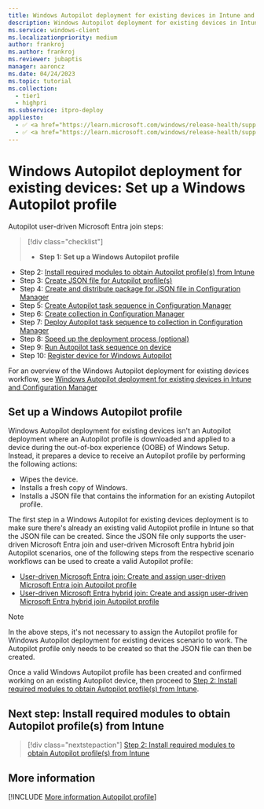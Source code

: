 ```yaml
---
title: Windows Autopilot deployment for existing devices in Intune and Configuration Manager - Step 1 of 10 - Set up a Windows Autopilot profile
description: Windows Autopilot deployment for existing devices in Intune and Configuration Manager - Step 1 of 10 - Set up a Windows Autopilot profile.
ms.service: windows-client
ms.localizationpriority: medium
author: frankroj
ms.author: frankroj
ms.reviewer: jubaptis
manager: aaroncz
ms.date: 04/24/2023
ms.topic: tutorial
ms.collection:
  - tier1
  - highpri
ms.subservice: itpro-deploy
appliesto:
  - ✅ <a href="https://learn.microsoft.com/windows/release-health/supported-versions-windows-client" target="_blank">Windows 11</a>
  - ✅ <a href="https://learn.microsoft.com/windows/release-health/supported-versions-windows-client" target="_blank">Windows 10</a>
---
```


# Windows Autopilot deployment for existing devices: Set up a Windows Autopilot profile

Autopilot user-driven Microsoft Entra join steps:
> [!div class="checklist"]
> - **Step 1: Set up a Windows Autopilot profile**
- Step 2: [Install required modules to obtain Autopilot profile(s) from Intune](install-modules.md)
- Step 3: [Create JSON file for Autopilot profile(s)](create-json-file.md)
- Step 4: [Create and distribute package for JSON file in Configuration Manager](create-json-package.md)
- Step 5: [Create Autopilot task sequence in Configuration Manager](create-autopilot-task-sequence.md)
- Step 6: [Create collection in Configuration Manager](create-collection.md)
- Step 7: [Deploy Autopilot task sequence to collection in Configuration Manager](deploy-autopilot-task-sequence.md)
- Step 8: [Speed up the deployment process (optional)](speed-up-deployment.md)
- Step 9: [Run Autopilot task sequence on device](run-autopilot-task-sequence.md)
- Step 10: [Register device for Windows Autopilot](register-device.md)

For an overview of the Windows Autopilot deployment for existing devices workflow, see [Windows Autopilot deployment for existing devices in Intune and Configuration Manager](existing-devices-workflow.md#workflow)

## Set up a Windows Autopilot profile

Windows Autopilot deployment for existing devices isn't an Autopilot deployment where an Autopilot profile is downloaded and applied to a device during the out-of-box experience (OOBE) of Windows Setup. Instead, it prepares a device to receive an Autopilot profile by performing the following actions:

- Wipes the device.
- Installs a fresh copy of Windows.
- Installs a JSON file that contains the information for an existing Autopilot profile.

The first step in a Windows Autopilot for existing devices deployment is to make sure there's already an existing valid Autopilot profile in Intune so that the JSON file can be created. Since the JSON file only supports the user-driven Microsoft Entra join and user-driven Microsoft Entra hybrid join Autopilot scenarios, one of the following steps from the respective scenario workflows can be used to create a valid Autopilot profile:

- [User-driven Microsoft Entra join: Create and assign user-driven Microsoft Entra join Autopilot profile](../user-driven/azure-ad-join-autopilot-profile.md)
- [User-driven Microsoft Entra hybrid join: Create and assign user-driven Microsoft Entra hybrid join Autopilot profile](../user-driven/hybrid-azure-ad-join-autopilot-profile.md)

> [!NOTE]
>
> In the above steps, it's not necessary to assign the Autopilot profile for Windows Autopilot deployment for existing devices scenario to work. The Autopilot profile only needs to be created so that the JSON file can then be created.

Once a valid Windows Autopilot profile has been created and confirmed working on an existing Autopilot device, then proceed to [Step 2: Install required modules to obtain Autopilot profile(s) from Intune](install-modules.md).

## Next step: Install required modules to obtain Autopilot profile(s) from Intune

> [!div class="nextstepaction"]
> [Step 2: Install required modules to obtain Autopilot profile(s) from Intune](install-modules.md)

## More information

[!INCLUDE [More information Autopilot profile](../includes/more-info-autopilot-profile.md)]
